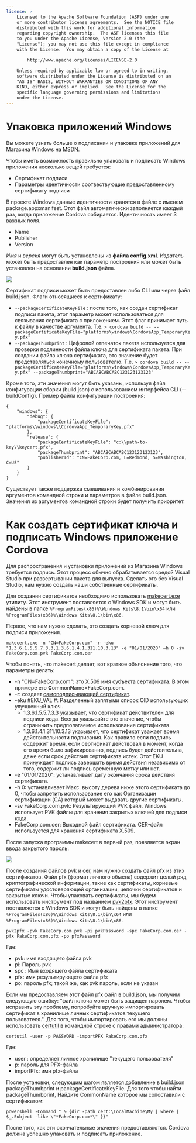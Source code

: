 ```yaml
---
license: >
    Licensed to the Apache Software Foundation (ASF) under one
    or more contributor license agreements.  See the NOTICE file
    distributed with this work for additional information
    regarding copyright ownership.  The ASF licenses this file
    to you under the Apache License, Version 2.0 (the
    "License"); you may not use this file except in compliance
    with the License.  You may obtain a copy of the License at

        http://www.apache.org/licenses/LICENSE-2.0

    Unless required by applicable law or agreed to in writing,
    software distributed under the License is distributed on an
    "AS IS" BASIS, WITHOUT WARRANTIES OR CONDITIONS OF ANY
    KIND, either express or implied.  See the License for the
    specific language governing permissions and limitations
    under the License.
---
```


# Упаковка приложений Windows

Вы можете узнать больше о подписании и упаковке приложений для Магазина Windows на [MSDN][1].

Чтобы иметь возможность правильно упаковать и подписать Windows приложения несколько вещей требуется:

  * Сертификат подписи
  * Параметры идентичности соотвествующие предоставленному сертификату подписи

В проекте Windows данные идентичности хранятся в файле с именем package.appxmanifest. Этот файл автоматически заполняется каждый раз, когда приложение Cordova собирается. Идентичность имеет 3 важных поля.

  * Name
  * Publisher
  * Version

*Имя* и *версия* могут быть установлены из **файла config.xml**. *Издатель* может быть предоставлен как параметр построения или может быть установлен на основании **build.json** файла.

![](img/guide/platforms/win8/packaging.png)

Сертификат подписи может быть предоставлен либо CLI или через файл build.json. Флаги относящиеся к сертификату:

  * `--packageCertificateKeyFile` : после того, как создан сертификат подписи пакета, этот параметр может использоваться для связывания сертификата с приложением. Этот флаг принимает путь к файлу в качестве аргумента. Т.е. `> cordova build -- --packageCertificateKeyFile="platforms\windows\CordovaApp_TemporaryKey.pfx"`
  * `--packageThumbprint` : Цифровой отпечаток пакета используется для проверки подлинности файла ключа для сертификата пакета. При создании файла ключа сертификата, это значение будет представляться конечному пользователю. Т.е. `> cordova build -- --packageCertificateKeyFile="platforms\windows\CordovaApp_TemporaryKey.pfx" --packageThumbprint="ABCABCABCABC123123123123"`

Кроме того, эти значения могут быть указаны, используя файл конфигурации сборки (build.json) с использованием интерфейса CLI (--buildConfig). Пример файла конфигурации построения:

    {
        "windows": {
            "debug": {
                "packageCertificateKeyFile": "platforms\\windows\\CordovaApp_TemporaryKey.pfx"
            },
            "release": {
                "packageCertificateKeyFile": "c:\\path-to-key\\keycert.pfx",
                "packageThumbprint": "ABCABCABCABC123123123123",
                "publisherId": "CN=FakeCorp.com, L=Redmond, S=Washington, C=US"
            }
        }
    }
    

Существует также поддержка смешивания и комбинирования аргументов командной строки и параметров в файле build.json. Значения из аргументов командной строки будет получить приоритет.

# Как создать сертификат ключа и подписать Windows приложение Cordova

Для распространения и установки приложений из Магазина Windows требуется подпись. Этот процесс обычно обрабатывается средой Visual Studio при развертывании пакета для выпуска. Сделать это без Visual Studio, нам нужно создать наши собственные сертификаты.

Для создания сертификатов необходимо использовать [makecert.exe][2] утилиту. Этот инструмент поставляется с Windows SDK и могут быть найдены в папке `%ProgramFiles(x86)%\Windows Kits\8.1\bin\x64` или `%ProgramFiles(x86)%\Windows Kits\8.1\bin\x86`.

Первое, что нам нужно сделать, это создать корневой ключ для подписи приложения.

`makecert.exe -n "CN=FakeCorp.com" -r -eku "1.3.6.1.5.5.7.3.3,1.3.6.1.4.1.311.10.3.13" -e "01/01/2020" –h 0 -sv FakeCorp.com.pvk FakeCorp.com.cer`

Чтобы понять, что makecert делает, вот краткое объяснение того, что параметры делать:

  * -n "CN=FakeCorp.com": это [X.509](http://en.wikipedia.org/wiki/X.509) имя субъекта сертификата. В этом примере его **C**ommon**N**ame=FakeCorp.com.
  * -r: создает [самоподписывающий сертификат](http://en.wikipedia.org/wiki/Self-signed_certificate).
  * -eku #EKU_VAL #: Разделенный запятыми список OID использующих улучшенный ключ . 
      * 1.3.6.1.5.5.7.3.3 указывает, что сертификат действителен для подписи кода. Всегда указывайте это значение, чтобы ограничить предполагаемое использование сертификата.
      * 1.3.6.1.4.1.311.10.3.13 указывает, что сертификат уважает время действительности подписания. Как правило если подпись содержит время, если сертификат действовал в момент, когда его время было зафикированно, подпись будет действительна, даже если срок действия сертификата истек. Этот EKU принуждает подпись завершать время действия независимо от того, содержит ли подпись временную метку или нет.
  * -e "01/01/2020": устанавливает дату окончания срока действия сертификата. 
  * -h 0: устанавливает Макс. высоту дерева ниже этого сертификата до 0, чтобы запретить использование его как Организации сертификации (CA) который может выдавать другие сертификаты.
  * -sv FakeCorp.com.pvk: Результирующий PVK файл. Windows использует PVK файлы для хранения закрытых ключей для подписи кода.
  * FakeCorp.com.cer: Выходной файл сертификата. CER-файл используется для хранения сертификата X.509.

После запуска программы makecert в первый раз, появляется экран ввода закрытого пароль:

![](img/guide/platforms/win8/createprivatekeywindow.png)

После создания файлов pvk и cer, нам нужно создать файл pfx из этих сертификатов. Файл pfx (формат личного обмена) содержит целый ряд криптографической информации, такие как сертификаты, корневые сертификаты удостоверяющей организации, цепочки сертификатов и закрытые ключи. Чтобы упаковать сертификаты, мы будем использовать инструмент под названием [pvk2pfx][3]. Этот инструмент поставляется с Windows SDK и могут быть найдены в папке `%ProgramFiles(x86)%\Windows Kits\8.1\bin\x64` или `%ProgramFiles(x86)%\Windows Kits\8.1\bin\x86`.

`pvk2pfx -pvk FakeCorp.com.pvk -pi pvkPassword -spc FakeCorp.com.cer -pfx FakeCorp.com.pfx -po pfxPassword`

Где:

  * pvk: имя входящего файла pvk
  * pi: Пароль pvk
  * spc : Имя входящего файла сертификата
  * pfx: имя результирующего файла pfx
  * pо: пароль pfx; такой же, как pvk пароль, если не указан

Если мы предоставляем этот файл pfx файл в build.json, мы получим следующую ошибку: "файл ключа может быть защищен паролем. Чтобы исправить эту проблему, попробуйте вручную импортировать сертификат в хранилище личных сертификатов текущего пользователя.". Для того, чтобы импортировать его мы должны использовать [certutil][4] в командной строке с правами администратора:

`certutil -user -p PASSWORD -importPFX FakeCorp.com.pfx`

Где:

  * user : определяет личное хранилище "текущего пользователя"
  * p: пароль для PFX-файла
  * importPfx: имя pfx-файла

После установки, следующим шагом является добавление в build.json packageThumbprint и packageCertificateKeyFile. Для того чтобы найти packageThumbprint, Найдите CommonName которое мы сопоставили с сертификатом:

`powershell -Command " & {dir -path cert:\LocalMachine\My | where { $_.Subject -like \"*FakeCorp.com*\" }}"`

После того, как эти окончательные значения предоставляются. Cordova должна успешно упаковать и подписать приложение.

[1]: https://msdn.microsoft.com/en-us/library/hh446593(v=vs.85).aspx
[2]: https://msdn.microsoft.com/en-us/library/ff548309(v=vs.85).aspx
[3]: https://msdn.microsoft.com/en-us/library/ff550672(v=vs.85).aspx
[4]: https://technet.microsoft.com/en-us/library/ee624045(v=ws.10).aspx